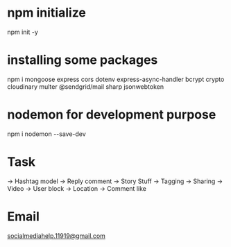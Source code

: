 # npm initialize

npm init -y

# installing some packages

npm i mongoose express cors dotenv express-async-handler bcrypt crypto cloudinary multer @sendgrid/mail sharp jsonwebtoken

# nodemon for development purpose

npm i nodemon --save-dev

# Task

-> Hashtag model
-> Reply comment
-> Story Stuff
-> Tagging
-> Sharing
-> Video
-> User block
-> Location
-> Comment like

# Email

socialmediahelp.11919@gmail.com

<!--
#git branches imp cmds

##list branches

git branch (gives only local git branches)

git branch -a (gives both local and remote branches)

###to travel through branches

git checkout 'branchname' if branch already exists in local or remote

git checkout -b 'branchname' if branch doesn't exist, this creates new one

####branch pull and push

git pull 'remote' 'branchname'

git push 'remote' 'branchname'

#####delete branches
git branch -d 'branchname' deletes the local branch
git branch -dr 'remote'/'branchname' deletes the tracking branch
git push 'remote' -d 'branchname' deletes the remote branch

###### branch diff cmd
git diff remote/branchname..remote/branchname

####### branch merge
git merge 'branchname'

## STEPS:
1. Check present working local branch
2. Pull origin master
3. Experiment
4. Push origin personal branch
5. Go to github and create a new pull request
6. if approved by owner, keep a copy in local master branch by pulling remote master again

NOTE: in most cases remote is origin and branchname is not the master
 -->
